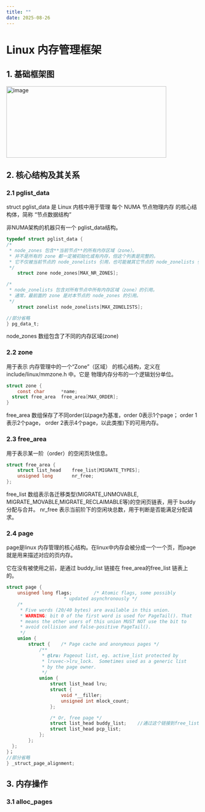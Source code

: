 ```yaml
---
title: ""
date: 2025-08-26
---
```


# Linux 内存管理框架

## 1. 基础框架图

<img width="419" height="187" alt="image" src="https://github.com/user-attachments/assets/0181b1a9-4834-4231-8d41-87cb4c374141" />

## 2. 核心结构及其关系

### 2.1 pglist_data

struct pglist_data 是 Linux 内核中用于管理 每个 NUMA 节点物理内存 的核心结构体，简称 “节点数据结构”

非NUMA架构的机器只有一个 pglist_data结构。

```c
typedef struct pglist_data {
/*
 * node_zones 包含**当前节点**的所有内存区域（zone）。
 * 并不是所有的 zone 都一定被初始化或有内存，但这个列表是完整的。
 * 它不仅被当前节点的 node_zonelists 引用，也可能被其它节点的 node_zonelists 引用。
 */
	struct zone node_zones[MAX_NR_ZONES];

/*
 * node_zonelists 包含对所有节点中所有内存区域（zone）的引用。
 * 通常，最前面的 zone 是对本节点的 node_zones 的引用。
 */
	struct zonelist node_zonelists[MAX_ZONELISTS];

//部分省略
} pg_data_t;
```

node_zones 数组包含了不同的内存区域(zone)

### 2.2 zone

用于表示 内存管理中的一个“Zone”（区域） 的核心结构，定义在 include/linux/mmzone.h 中。它是 物理内存分布的一个逻辑划分单位。

```c
struct zone {
	const char		*name;
  struct free_area	free_area[MAX_ORDER];
}
```

free_area 数组保存了不同order(以page为基准，order 0表示1个page； order 1表示2个page， order 2表示4个page，以此类推)下的可用内存。


### 2.3 free_area

用于表示某一阶（order）的空闲页块信息。

```c
struct free_area {
	struct list_head	free_list[MIGRATE_TYPES];
	unsigned long		nr_free;
};
```

free_list 数组表示各迁移类型(MIGRATE_UNMOVABLE, MIGRATE_MOVABLE,MIGRATE_RECLAIMABLE等)的空闲页链表，用于 buddy 分配与合并。
nr_free 表示当前阶下的空闲块总数，用于判断是否能满足分配请求。

### 2.4 page

page是linux 内存管理的核心结构。在linux中内存会被分成一个一个页，而page就是用来描述对应的页内存。

它在没有被使用之前，是通过 buddy_list 链接在 free_area的free_list 链表上的。

```c
struct page {
	unsigned long flags;		/* Atomic flags, some possibly
					 * updated asynchronously */
	/*
	 * Five words (20/40 bytes) are available in this union.
	 * WARNING: bit 0 of the first word is used for PageTail(). That
	 * means the other users of this union MUST NOT use the bit to
	 * avoid collision and false-positive PageTail().
	 */
	union {
		struct {	/* Page cache and anonymous pages */
			/**
			 * @lru: Pageout list, eg. active_list protected by
			 * lruvec->lru_lock.  Sometimes used as a generic list
			 * by the page owner.
			 */
			union {
				struct list_head lru;
				struct {
					void *__filler;
					unsigned int mlock_count;
				};

				/* Or, free page */
				struct list_head buddy_list;    //通过这个链接到free_list链表。
				struct list_head pcp_list;
			};
		};
  };
}；
//部分省略
} _struct_page_alignment;
```

## 3. 内存操作

### 3.1 alloc_pages


